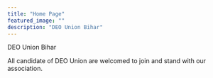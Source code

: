 ```yaml
---
title: "Home Page"
featured_image: ""
description: "DEO Union Bihar"
---
```

DEO Union Bihar

All candidate of DEO Union are welcomed to join and stand with our association.
